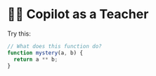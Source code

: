 # 👩‍🏫 Copilot as a Teacher

Try this:
```js
// What does this function do?
function mystery(a, b) {
  return a ** b;
}
